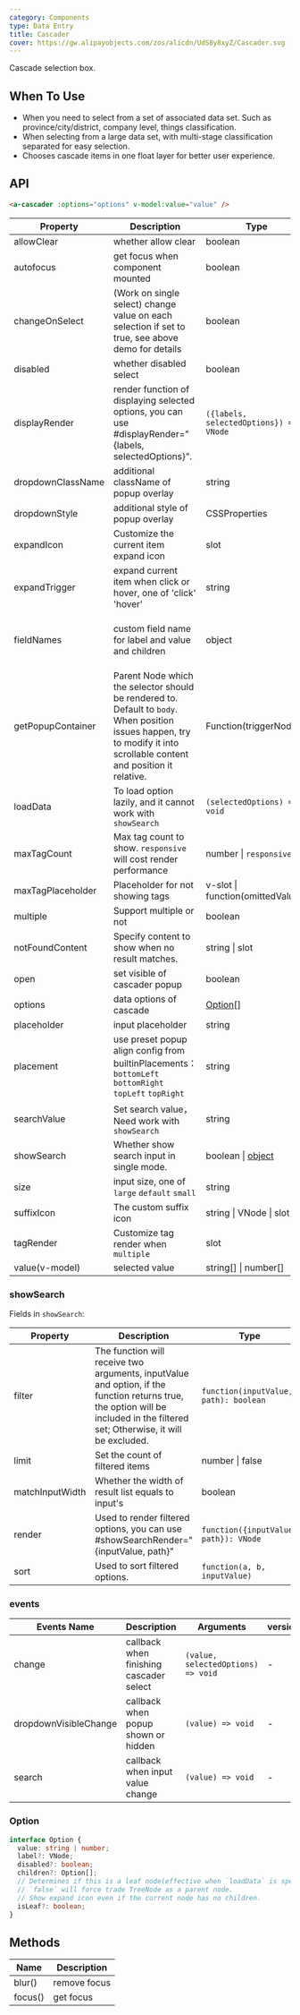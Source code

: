 ```yaml
---
category: Components
type: Data Entry
title: Cascader
cover: https://gw.alipayobjects.com/zos/alicdn/UdS8y8xyZ/Cascader.svg
---
```


Cascade selection box.

## When To Use

- When you need to select from a set of associated data set. Such as province/city/district, company level, things classification.
- When selecting from a large data set, with multi-stage classification separated for easy selection.
- Chooses cascade items in one float layer for better user experience.

## API

```html
<a-cascader :options="options" v-model:value="value" />
```

| Property | Description | Type | Default | Version |
| --- | --- | --- | --- | --- |
| allowClear | whether allow clear | boolean | true |  |
| autofocus | get focus when component mounted | boolean | false |  |
| changeOnSelect | (Work on single select) change value on each selection if set to true, see above demo for details | boolean | false |  |
| disabled | whether disabled select | boolean | false |  |
| displayRender | render function of displaying selected options, you can use #displayRender="{labels, selectedOptions}". | `({labels, selectedOptions}) => VNode` | `labels => labels.join(' / ')` |  |
| dropdownClassName | additional className of popup overlay | string | - | 3.0 |
| dropdownStyle | additional style of popup overlay | CSSProperties | {} | 3.0 |
| expandIcon | Customize the current item expand icon | slot | - | 3.0 |
| expandTrigger | expand current item when click or hover, one of 'click' 'hover' | string | 'click' |  |
| fieldNames | custom field name for label and value and children | object | `{ label: 'label', value: 'value', children: 'children' }` |  |
| getPopupContainer | Parent Node which the selector should be rendered to. Default to `body`. When position issues happen, try to modify it into scrollable content and position it relative. | Function(triggerNode) | () => document.body |  |
| loadData | To load option lazily, and it cannot work with `showSearch` | `(selectedOptions) => void` | - |  |
| maxTagCount | Max tag count to show. `responsive` will cost render performance | number \| `responsive` | - | 3.0 |
| maxTagPlaceholder | Placeholder for not showing tags | v-slot \| function(omittedValues) | - | 3.0 |
| multiple | Support multiple or not | boolean | - | 3.0 |
| notFoundContent | Specify content to show when no result matches. | string \| slot | 'Not Found' |  |
| open | set visible of cascader popup | boolean | - | 3.0 |
| options | data options of cascade | [Option](#option)\[] | - |  |
| placeholder | input placeholder | string | 'Please select' |  |
| placement | use preset popup align config from builtinPlacements：`bottomLeft` `bottomRight` `topLeft` `topRight` | string | `bottomLeft` | 3.0 |
| searchValue | Set search value，Need work with `showSearch` | string | - | 3.0 |
| showSearch | Whether show search input in single mode. | boolean \| [object](#showsearch) | false |  |
| size | input size, one of `large` `default` `small` | string | `default` |  |
| suffixIcon | The custom suffix icon | string \| VNode \| slot | - |  |
| tagRender | Customize tag render when `multiple` | slot | - | 3.0 |
| value(v-model) | selected value | string\[] \| number\[] | - |  |

### showSearch

Fields in `showSearch`:

| Property | Description | Type | Default |
| --- | --- | --- | --- |
| filter | The function will receive two arguments, inputValue and option, if the function returns true, the option will be included in the filtered set; Otherwise, it will be excluded. | `function(inputValue, path): boolean` |  |
| limit | Set the count of filtered items | number \| false | 50 |
| matchInputWidth | Whether the width of result list equals to input's | boolean |  |
| render | Used to render filtered options, you can use #showSearchRender="{inputValue, path}" | `function({inputValue, path}): VNode` |  |
| sort | Used to sort filtered options. | `function(a, b, inputValue)` |  |

### events

| Events Name | Description | Arguments | version |  |
| --- | --- | --- | --- | --- |
| change | callback when finishing cascader select | `(value, selectedOptions) => void` | - |  |
| dropdownVisibleChange | callback when popup shown or hidden | `(value) => void` | - | 3.0 |
| search | callback when input value change | `(value) => void` | - | 1.5.4 |

### Option

```ts
interface Option {
  value: string | number;
  label?: VNode;
  disabled?: boolean;
  children?: Option[];
  // Determines if this is a leaf node(effective when `loadData` is specified).
  // `false` will force trade TreeNode as a parent node.
  // Show expand icon even if the current node has no children.
  isLeaf?: boolean;
}
```

## Methods

| Name    | Description  |
| ------- | ------------ |
| blur()  | remove focus |
| focus() | get focus    |

